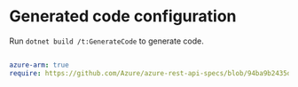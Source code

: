 # Generated code configuration

Run `dotnet build /t:GenerateCode` to generate code.

``` yaml

azure-arm: true
require: https://github.com/Azure/azure-rest-api-specs/blob/94ba9b2435d6549385bf5daa59e1cada9671efbb/specification/dns/resource-manager/readme.md
 

```
